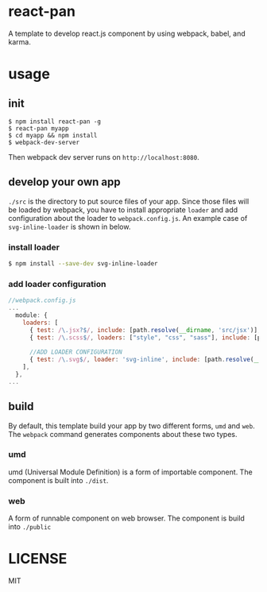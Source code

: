 # react-pan
A template to develop react.js component by using webpack, babel, and karma. 

# usage
## init
```shell
$ npm install react-pan -g
$ react-pan myapp
$ cd myapp && npm install
$ webpack-dev-server
```
Then webpack dev server runs on `http://localhost:8080`.

## develop your own app
`./src` is the directory to put source files of your app. Since those files will be loaded by webpack, you have to install appropriate `loader` and add configuration about the loader to `webpack.config.js`. An example case of `svg-inline-loader` is shown in below.

### install loader
```sh
$ npm install --save-dev svg-inline-loader
```
### add loader configuration
```js
//webpack.config.js
...
  module: {
    loaders: [
      { test: /\.jsx?$/, include: [path.resolve(__dirname, 'src/jsx')], loader: 'babel' },
      { test: /\.scss$/, loaders: ["style", "css", "sass"], include: [path.resolve(__dirname, 'src/sass')]},
      
      //ADD LOADER CONFIGURATION
      { test: /\.svg$/, loader: 'svg-inline', include: [path.resolve(__dirname, 'src/images')] }
    ],
  },
...
```

## build
By default, this template build your app by two different forms, `umd` and `web`. The `webpack` command generates components about these two types.
### umd
umd (Universal Module Definition) is a form of importable component. The component is built into `./dist`.
### web
A form of runnable component on web browser. The component is build into `./public`

# LICENSE
MIT
